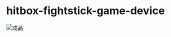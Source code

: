 # hitbox-fightstick-game-device
![成品](https://github.com/Pickl-3/hitbox-fightstick-game-device/blob/main/assets/yellow+pink.jpg?raw=true)
